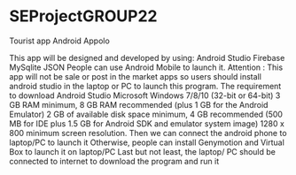 # SEProjectGROUP22
Tourist app Android Appolo


This app will be designed and developed by using:
Android Studio
Firebase
MySqlite
JSON
People can use Android Mobile to launch it. 
Attention : This app will not be sale or post in the market apps so users should install android studio in the laptop or PC to launch this program.
The requirement to download Android Studio
Microsoft Windows 7/8/10 (32-bit or 64-bit)
3 GB RAM minimum, 8 GB RAM recommended (plus 1 GB for the Android Emulator)
2 GB of available disk space minimum, 4 GB recommended (500 MB for IDE plus 1.5 GB for Android SDK and emulator system image)
1280 x 800 minimum screen resolution.
Then we can connect the android phone to laptop/PC to launch it
Otherwise, people can install Genymotion and Virtual Box to launch it on laptop/PC
Last but not least, the laptop/ PC should be connected to internet to download the program and run it
